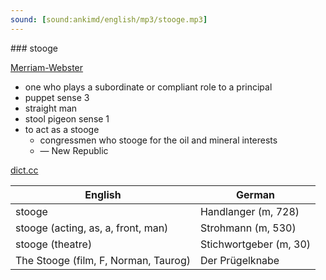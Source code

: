 ```yaml
---
sound: [sound:ankimd/english/mp3/stooge.mp3]
---
```


\### stooge

[Merriam-Webster](https://www.merriam-webster.com/dictionary/stooge)

- one who plays a subordinate or compliant role to a principal
- puppet sense 3
- straight man
- stool pigeon sense 1
- to act as a stooge
    - congressmen who stooge for the oil and mineral interests
    - — New Republic

[dict.cc](https://www.dict.cc/stooge)

| English        | German       |
| -------------- | ------------ |
| stooge | Handlanger (m, 728) |
| stooge (acting, as, a, front, man) | Strohmann (m, 530) |
| stooge (theatre) | Stichwortgeber (m, 30) |
| The Stooge (film, F, Norman, Taurog) | Der Prügelknabe |
